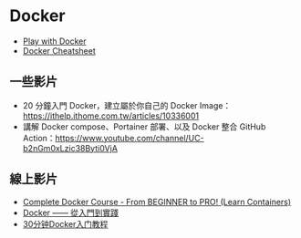 # Docker

- [Play with Docker](https://www.docker.com/play-with-docker/)
- [Docker Cheatsheet](https://drive.google.com/file/d/1kvkVgVjgGbJ4CVqu68U_OvAxdOoP7ahj/view?usp=sharing)

## 一些影片
- 20 分鐘入門 Docker，建立屬於你自己的 Docker Image：https://ithelp.ithome.com.tw/articles/10336001
- 講解 Docker compose、Portainer 部署、以及 Docker 整合 GitHub Action：https://www.youtube.com/channel/UC-b2nGm0xLzic38Byti0VjA

## 線上影片

- [Complete Docker Course - From BEGINNER to PRO! (Learn Containers)](https://www.youtube.com/watch?v=RqTEHSBrYFw&t=2886s&pp=ygUPZG9ja2VyIHR1dG9yaWFs)
- [Docker —— 從入門到實踐](https://philipzheng.gitbook.io/docker_practice/)
- [30分钟Docker入门教程](https://www.youtube.com/watch?v=Ozb9mZg7MVM&ab_channel=GeekHour)